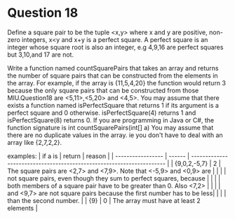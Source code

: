 
# Question 18

Define a square pair to be the tuple <x,y> where x and y are positive, non-zero integers,
x<y and x+y is a perfect square. A perfect square is an integer whose square root is also
an integer, e.g 4,9,16 are perfect squares but 3,10,and 17 are not.

Write a function named countSquarePairs that takes an array and returns the number of square
pairs that can be constructed from the elements in the array.
For example, if  the array is {11,5,4,20} the function would return 3 because the only square
pairs that can be constructed from those MIU.Question18 are <5,11>,<5,20> and <4,5>.
You may assume that there exists a function named isPerfectSquare that returns 1 if
its argument is a perfect square and 0 otherwise. isPerfectSquare(4) returns 1 and
isPerfectSquare(8) returns 0.
If you are programming in Java or C#, the function signature is
int countSquarePairs(int[] a)
You may assume that there are no duplicate values in the array. ie you don't have to deal
with an array like {2,7,2,2}.

examples:
| if a is           | return | reason                                                                |
| ----------------- | ------ | --------------------------------------------------------------------- |
| {9,0,2,-5,7}      | 2      | The square pairs are <2,7> and <7,9>. Note that <-5,9> and <0,9> are  |
|                   |        | not square pairs, even though they sum to perfect squares, because    |
|                   |        | both members of a square pair have to be greater than 0. Also <7,2>   |
|                   |        | and <9,7> are not square pairs because the first number has to be less|
|                   |        | than the second number.                                               |
| {9}               | 0      | The array must have at least 2 elements                               |
